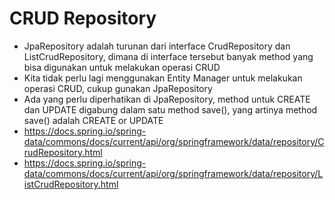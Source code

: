 # CRUD Repository
* JpaRepository adalah turunan dari interface CrudRepository dan ListCrudRepository, dimana di interface tersebut banyak method yang bisa digunakan untuk melakukan operasi CRUD
* Kita tidak perlu lagi menggunakan Entity Manager untuk melakukan operasi CRUD, cukup gunakan JpaRepository
* Ada yang perlu diperhatikan di JpaRepository, method untuk CREATE dan UPDATE digabung dalam satu method save(), yang artinya method save() adalah CREATE or UPDATE
* https://docs.spring.io/spring-data/commons/docs/current/api/org/springframework/data/repository/CrudRepository.html 
* https://docs.spring.io/spring-data/commons/docs/current/api/org/springframework/data/repository/ListCrudRepository.html